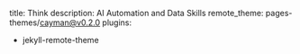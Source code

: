 title: Think
description: AI Automation and Data Skills
remote_theme: pages-themes/cayman@v0.2.0
plugins:
  - jekyll-remote-theme
